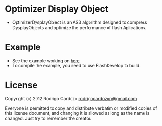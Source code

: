 Optimizer Display Object
========================

- OptimizerDysplayObject is an AS3 algorithm designed to compress 
DysplayObjects and optimize the performance of flash Aplications.

Example
========================
- See the example working on [here](https://github.com/cardozo/Optimizer-DisplayObject/blob/master/Example/bin/OptimizeDisplayObject.swf?raw=true)
- To compile the example, you need to use FlashDevelop to build.

License
========================
Copyright (c) 2012 Rodrigo Cardozo <rodrigocardozop@gmail.com>

Everyone is permitted to copy and distribute verbatim or modified 
copies of this license document, and changing it is allowed as long 
as the name is changed. Just try to remember the creator.